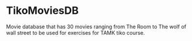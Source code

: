# TikoMoviesDB
Movie database that has 30 movies ranging from The Room to The wolf of wall street to be used for exercises for TAMK tiko course.

